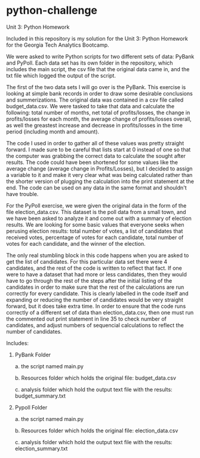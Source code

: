 # python-challenge

Unit 3: Python Homework 

Included in this repository is my solution for the Unit 3: Python Homework for the Georgia Tech Analytics Bootcamp.

We were asked to write Python scripts for two different sets of data: PyBank and PyPoll. Each data set has its own folder in the repository, which includes the main script, the csv file that the original data came in, and the txt file which logged the output of the script.

The first of the two data sets I will go over is the PyBank. This exercise is looking at simple bank records in order to draw some desirable conclusions and summerizations. The original data was contained in a csv file called budget_data.csv. We were tasked to take that data and calculate the following: total number of months, net total of profits/losses, the change in profits/losses for each month, the average change of profits/losses overall, as well the greastest increase and decrease in profits/losses in the time period (including month and amount). 

The code I  used in order to gather all of these values was pretty straight forward. I made sure to be careful that lists start at 0 instead of one so that the computer was grabbing the correct data to calculate the sought after results. The code could have been shortened for some values like the average change (average change in Profits/Losses), but I decided to assign a variable to it and make it very clear what was being calculated rather than the shorter version of plugging the calculation into the print statement at the end. The code can be used on any data in the same format and shouldn't have trouble. 

For the PyPoll exercise, we were given the original data in the form of the file election_data.csv. This dataset is the poll data from a small town, and we have been asked to analyze it and come out with a summary of election results. We are looking for some basic values that everyone seeks when perusing election results: total number of votes, a list of candidates that received votes, percentage of votes for each candidate, total number of votes for each candidate, and the winner of the election.

The only real stumbling block in this code happens when you are asked to get the list of candidates. For this particular data set there were 4 candidates, and the rest of the code is written to reflect that fact. If one were to have a dataset that had more or less candidates, then they would have to go through the rest of the steps after the initial listing of the candidates in order to make sure that the rest of the calculations are run correctly for every candidate. This is clearly labelled in the code itself and expanding or reducing the number of candidates would be very straight forward, but it does take extra time. In order to ensure that the code runs correctly of a different set of data than election_data.csv, then one must run the commented out print statement in line 35 to check number of candidates, and adjust numbers of sequencial calculations to reflect the number of candidates.


Includes:
1. PyBank Folder

    a. the script named main.py
    
    b. Resources folder which holds the original file: budget_data.csv
    
    c. analysis folder which hold the output text file with the results: budget_summary.txt
    
2. Pypoll Folder

    a. the script named main.py
    
    b. Resources folder which holds the original file: election_data.csv
    
    c. analysis folder which hold the output text file with the results: election_summary.txt
    
